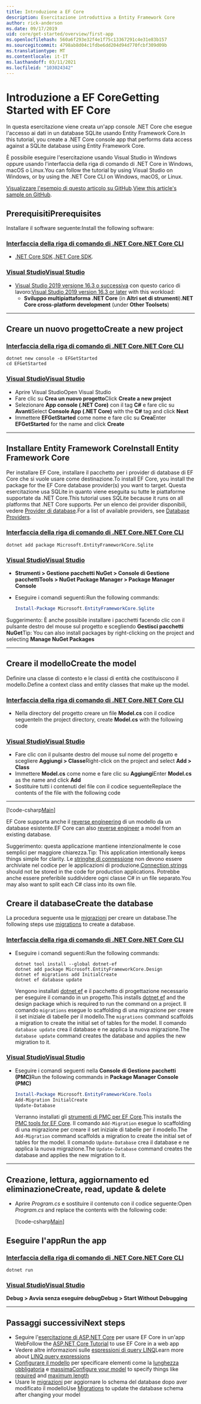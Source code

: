 ```yaml
---
title: Introduzione a EF Core
description: Esercitazione introduttiva a Entity Framework Core
author: rick-anderson
ms.date: 09/17/2019
uid: core/get-started/overview/first-app
ms.openlocfilehash: 560a6f293e32f4e1f75c13367291c4e31e83b157
ms.sourcegitcommit: 4798ab8d04c1fdbe6dd204d94d770fcbf309d09b
ms.translationtype: MT
ms.contentlocale: it-IT
ms.lasthandoff: 03/11/2021
ms.locfileid: "103024342"
---
```

# <a name="getting-started-with-ef-core"></a><span data-ttu-id="8f09b-103">Introduzione a EF Core</span><span class="sxs-lookup"><span data-stu-id="8f09b-103">Getting Started with EF Core</span></span>

<span data-ttu-id="8f09b-104">In questa esercitazione viene creata un'app console .NET Core che esegue l'accesso ai dati in un database SQLite usando Entity Framework Core.</span><span class="sxs-lookup"><span data-stu-id="8f09b-104">In this tutorial, you create a .NET Core console app that performs data access against a SQLite database using Entity Framework Core.</span></span>

<span data-ttu-id="8f09b-105">È possibile eseguire l'esercitazione usando Visual Studio in Windows oppure usando l'interfaccia della riga di comando di .NET Core in Windows, macOS o Linux.</span><span class="sxs-lookup"><span data-stu-id="8f09b-105">You can follow the tutorial by using Visual Studio on Windows, or by using the .NET Core CLI on Windows, macOS, or Linux.</span></span>

<span data-ttu-id="8f09b-106">[Visualizzare l'esempio di questo articolo su GitHub](https://github.com/dotnet/EntityFramework.Docs/tree/main/samples/core/GetStarted).</span><span class="sxs-lookup"><span data-stu-id="8f09b-106">[View this article's sample on GitHub](https://github.com/dotnet/EntityFramework.Docs/tree/main/samples/core/GetStarted).</span></span>

## <a name="prerequisites"></a><span data-ttu-id="8f09b-107">Prerequisiti</span><span class="sxs-lookup"><span data-stu-id="8f09b-107">Prerequisites</span></span>

<span data-ttu-id="8f09b-108">Installare il software seguente:</span><span class="sxs-lookup"><span data-stu-id="8f09b-108">Install the following software:</span></span>

### <a name="net-core-cli"></a>[<span data-ttu-id="8f09b-109">Interfaccia della riga di comando di .NET Core</span><span class="sxs-lookup"><span data-stu-id="8f09b-109">.NET Core CLI</span></span>](#tab/netcore-cli)

* <span data-ttu-id="8f09b-110">[.NET Core SDK](https://www.microsoft.com/net/download/core).</span><span class="sxs-lookup"><span data-stu-id="8f09b-110">[.NET Core SDK](https://www.microsoft.com/net/download/core).</span></span>

### <a name="visual-studio"></a>[<span data-ttu-id="8f09b-111">Visual Studio</span><span class="sxs-lookup"><span data-stu-id="8f09b-111">Visual Studio</span></span>](#tab/visual-studio)

* <span data-ttu-id="8f09b-112">[Visual Studio 2019 versione 16.3 o successiva](https://www.visualstudio.com/downloads/) con questo carico di lavoro:</span><span class="sxs-lookup"><span data-stu-id="8f09b-112">[Visual Studio 2019 version 16.3 or later](https://www.visualstudio.com/downloads/) with this  workload:</span></span>
  * <span data-ttu-id="8f09b-113">**Sviluppo multipiattaforma .NET Core** (in **Altri set di strumenti**)</span><span class="sxs-lookup"><span data-stu-id="8f09b-113">**.NET Core cross-platform development** (under **Other Toolsets**)</span></span>

---

## <a name="create-a-new-project"></a><span data-ttu-id="8f09b-114">Creare un nuovo progetto</span><span class="sxs-lookup"><span data-stu-id="8f09b-114">Create a new project</span></span>

### <a name="net-core-cli"></a>[<span data-ttu-id="8f09b-115">Interfaccia della riga di comando di .NET Core</span><span class="sxs-lookup"><span data-stu-id="8f09b-115">.NET Core CLI</span></span>](#tab/netcore-cli)

```dotnetcli
dotnet new console -o EFGetStarted
cd EFGetStarted
```

### <a name="visual-studio"></a>[<span data-ttu-id="8f09b-116">Visual Studio</span><span class="sxs-lookup"><span data-stu-id="8f09b-116">Visual Studio</span></span>](#tab/visual-studio)

* <span data-ttu-id="8f09b-117">Aprire Visual Studio</span><span class="sxs-lookup"><span data-stu-id="8f09b-117">Open Visual Studio</span></span>
* <span data-ttu-id="8f09b-118">Fare clic su **Crea un nuovo progetto**</span><span class="sxs-lookup"><span data-stu-id="8f09b-118">Click **Create a new project**</span></span>
* <span data-ttu-id="8f09b-119">Selezionare **App console (.NET Core)** con il tag **C#** e fare clic su **Avanti**</span><span class="sxs-lookup"><span data-stu-id="8f09b-119">Select **Console App (.NET Core)** with the **C#** tag and click **Next**</span></span>
* <span data-ttu-id="8f09b-120">Immettere **EFGetStarted** come nome e fare clic su **Crea**</span><span class="sxs-lookup"><span data-stu-id="8f09b-120">Enter **EFGetStarted** for the name and click **Create**</span></span>

---

## <a name="install-entity-framework-core"></a><span data-ttu-id="8f09b-121">Installare Entity Framework Core</span><span class="sxs-lookup"><span data-stu-id="8f09b-121">Install Entity Framework Core</span></span>

<span data-ttu-id="8f09b-122">Per installare EF Core, installare il pacchetto per i provider di database di EF Core che si vuole usare come destinazione.</span><span class="sxs-lookup"><span data-stu-id="8f09b-122">To install EF Core, you install the package for the EF Core database provider(s) you want to target.</span></span> <span data-ttu-id="8f09b-123">Questa esercitazione usa SQLite in quanto viene eseguita su tutte le piattaforme supportate da .NET Core.</span><span class="sxs-lookup"><span data-stu-id="8f09b-123">This tutorial uses SQLite because it runs on all platforms that .NET Core supports.</span></span> <span data-ttu-id="8f09b-124">Per un elenco dei provider disponibili, vedere [Provider di database](xref:core/providers/index).</span><span class="sxs-lookup"><span data-stu-id="8f09b-124">For a list of available providers, see [Database Providers](xref:core/providers/index).</span></span>

### <a name="net-core-cli"></a>[<span data-ttu-id="8f09b-125">Interfaccia della riga di comando di .NET Core</span><span class="sxs-lookup"><span data-stu-id="8f09b-125">.NET Core CLI</span></span>](#tab/netcore-cli)

```dotnetcli
dotnet add package Microsoft.EntityFrameworkCore.Sqlite
```

### <a name="visual-studio"></a>[<span data-ttu-id="8f09b-126">Visual Studio</span><span class="sxs-lookup"><span data-stu-id="8f09b-126">Visual Studio</span></span>](#tab/visual-studio)

* <span data-ttu-id="8f09b-127">**Strumenti > Gestione pacchetti NuGet > Console di Gestione pacchetti**</span><span class="sxs-lookup"><span data-stu-id="8f09b-127">**Tools > NuGet Package Manager > Package Manager Console**</span></span>
* <span data-ttu-id="8f09b-128">Eseguire i comandi seguenti:</span><span class="sxs-lookup"><span data-stu-id="8f09b-128">Run the following commands:</span></span>

  ```powershell
  Install-Package Microsoft.EntityFrameworkCore.Sqlite
  ```

<span data-ttu-id="8f09b-129">Suggerimento: È anche possibile installare i pacchetti facendo clic con il pulsante destro del mouse sul progetto e scegliendo **Gestisci pacchetti NuGet**</span><span class="sxs-lookup"><span data-stu-id="8f09b-129">Tip: You can also install packages by right-clicking on the project and selecting **Manage NuGet Packages**</span></span>

---

## <a name="create-the-model"></a><span data-ttu-id="8f09b-130">Creare il modello</span><span class="sxs-lookup"><span data-stu-id="8f09b-130">Create the model</span></span>

<span data-ttu-id="8f09b-131">Definire una classe di contesto e le classi di entità che costituiscono il modello.</span><span class="sxs-lookup"><span data-stu-id="8f09b-131">Define a context class and entity classes that make up the model.</span></span>

### <a name="net-core-cli"></a>[<span data-ttu-id="8f09b-132">Interfaccia della riga di comando di .NET Core</span><span class="sxs-lookup"><span data-stu-id="8f09b-132">.NET Core CLI</span></span>](#tab/netcore-cli)

* <span data-ttu-id="8f09b-133">Nella directory del progetto creare un file **Model.cs** con il codice seguente</span><span class="sxs-lookup"><span data-stu-id="8f09b-133">In the project directory, create **Model.cs** with the following code</span></span>

### <a name="visual-studio"></a>[<span data-ttu-id="8f09b-134">Visual Studio</span><span class="sxs-lookup"><span data-stu-id="8f09b-134">Visual Studio</span></span>](#tab/visual-studio)

* <span data-ttu-id="8f09b-135">Fare clic con il pulsante destro del mouse sul nome del progetto e scegliere **Aggiungi > Classe**</span><span class="sxs-lookup"><span data-stu-id="8f09b-135">Right-click on the project and select **Add > Class**</span></span>
* <span data-ttu-id="8f09b-136">Immettere **Model.cs** come nome e fare clic su **Aggiungi**</span><span class="sxs-lookup"><span data-stu-id="8f09b-136">Enter **Model.cs** as the name and click **Add**</span></span>
* <span data-ttu-id="8f09b-137">Sostituire tutti i contenuti del file con il codice seguente</span><span class="sxs-lookup"><span data-stu-id="8f09b-137">Replace the contents of the file with the following code</span></span>

---

[!code-csharp[Main](../../../../samples/core/GetStarted/Model.cs)]

<span data-ttu-id="8f09b-138">EF Core supporta anche il [reverse engineering](xref:core/managing-schemas/scaffolding) di un modello da un database esistente.</span><span class="sxs-lookup"><span data-stu-id="8f09b-138">EF Core can also [reverse engineer](xref:core/managing-schemas/scaffolding) a model from an existing database.</span></span>

<span data-ttu-id="8f09b-139">Suggerimento: questa applicazione mantiene intenzionalmente le cose semplici per maggiore chiarezza.</span><span class="sxs-lookup"><span data-stu-id="8f09b-139">Tip: This application intentionally keeps things simple for clarity.</span></span> <span data-ttu-id="8f09b-140">Le [stringhe di connessione](xref:core/miscellaneous/connection-strings) non devono essere archiviate nel codice per le applicazioni di produzione.</span><span class="sxs-lookup"><span data-stu-id="8f09b-140">[Connection strings](xref:core/miscellaneous/connection-strings) should not be stored in the code for production applications.</span></span> <span data-ttu-id="8f09b-141">Potrebbe anche essere preferibile suddividere ogni classe C# in un file separato.</span><span class="sxs-lookup"><span data-stu-id="8f09b-141">You may also want to split each C# class into its own file.</span></span>

## <a name="create-the-database"></a><span data-ttu-id="8f09b-142">Creare il database</span><span class="sxs-lookup"><span data-stu-id="8f09b-142">Create the database</span></span>

<span data-ttu-id="8f09b-143">La procedura seguente usa le [migrazioni](xref:core/managing-schemas/migrations/index) per creare un database.</span><span class="sxs-lookup"><span data-stu-id="8f09b-143">The following steps use [migrations](xref:core/managing-schemas/migrations/index) to create a database.</span></span>

### <a name="net-core-cli"></a>[<span data-ttu-id="8f09b-144">Interfaccia della riga di comando di .NET Core</span><span class="sxs-lookup"><span data-stu-id="8f09b-144">.NET Core CLI</span></span>](#tab/netcore-cli)

* <span data-ttu-id="8f09b-145">Eseguire i comandi seguenti:</span><span class="sxs-lookup"><span data-stu-id="8f09b-145">Run the following commands:</span></span>

  ```dotnetcli
  dotnet tool install --global dotnet-ef
  dotnet add package Microsoft.EntityFrameworkCore.Design
  dotnet ef migrations add InitialCreate
  dotnet ef database update
  ```

  <span data-ttu-id="8f09b-146">Vengono installati [dotnet ef](xref:core/cli/dotnet) e il pacchetto di progettazione necessario per eseguire il comando in un progetto.</span><span class="sxs-lookup"><span data-stu-id="8f09b-146">This installs [dotnet ef](xref:core/cli/dotnet) and the design package which is required to run the command on a project.</span></span> <span data-ttu-id="8f09b-147">Il comando `migrations` esegue lo scaffolding di una migrazione per creare il set iniziale di tabelle per il modello.</span><span class="sxs-lookup"><span data-stu-id="8f09b-147">The `migrations` command scaffolds a migration to create the initial set of tables for the model.</span></span> <span data-ttu-id="8f09b-148">Il comando `database update` crea il database e ne applica la nuova migrazione.</span><span class="sxs-lookup"><span data-stu-id="8f09b-148">The `database update` command creates the database and applies the new migration to it.</span></span>

### <a name="visual-studio"></a>[<span data-ttu-id="8f09b-149">Visual Studio</span><span class="sxs-lookup"><span data-stu-id="8f09b-149">Visual Studio</span></span>](#tab/visual-studio)

* <span data-ttu-id="8f09b-150">Eseguire i comandi seguenti nella **Console di Gestione pacchetti (PMC)**</span><span class="sxs-lookup"><span data-stu-id="8f09b-150">Run the following commands in **Package Manager Console (PMC)**</span></span>

  ```powershell
  Install-Package Microsoft.EntityFrameworkCore.Tools
  Add-Migration InitialCreate
  Update-Database
  ```

  <span data-ttu-id="8f09b-151">Verranno installati gli [strumenti di PMC per EF Core](xref:core/cli/powershell).</span><span class="sxs-lookup"><span data-stu-id="8f09b-151">This installs the [PMC tools for EF Core](xref:core/cli/powershell).</span></span> <span data-ttu-id="8f09b-152">Il comando `Add-Migration` esegue lo scaffolding di una migrazione per creare il set iniziale di tabelle per il modello.</span><span class="sxs-lookup"><span data-stu-id="8f09b-152">The `Add-Migration` command scaffolds a migration to create the initial set of tables for the model.</span></span> <span data-ttu-id="8f09b-153">Il comando `Update-Database` crea il database e ne applica la nuova migrazione.</span><span class="sxs-lookup"><span data-stu-id="8f09b-153">The `Update-Database` command creates the database and applies the new migration to it.</span></span>

---

## <a name="create-read-update--delete"></a><span data-ttu-id="8f09b-154">Creazione, lettura, aggiornamento ed eliminazione</span><span class="sxs-lookup"><span data-stu-id="8f09b-154">Create, read, update & delete</span></span>

* <span data-ttu-id="8f09b-155">Aprire *Program.cs* e sostituire il contenuto con il codice seguente:</span><span class="sxs-lookup"><span data-stu-id="8f09b-155">Open *Program.cs* and replace the contents with the following code:</span></span>

  [!code-csharp[Main](../../../../samples/core/GetStarted/Program.cs)]

## <a name="run-the-app"></a><span data-ttu-id="8f09b-156">Eseguire l'app</span><span class="sxs-lookup"><span data-stu-id="8f09b-156">Run the app</span></span>

### <a name="net-core-cli"></a>[<span data-ttu-id="8f09b-157">Interfaccia della riga di comando di .NET Core</span><span class="sxs-lookup"><span data-stu-id="8f09b-157">.NET Core CLI</span></span>](#tab/netcore-cli)

```dotnetcli
dotnet run
```

### <a name="visual-studio"></a>[<span data-ttu-id="8f09b-158">Visual Studio</span><span class="sxs-lookup"><span data-stu-id="8f09b-158">Visual Studio</span></span>](#tab/visual-studio)

<span data-ttu-id="8f09b-159">**Debug > Avvia senza eseguire debug**</span><span class="sxs-lookup"><span data-stu-id="8f09b-159">**Debug > Start Without Debugging**</span></span>

---

## <a name="next-steps"></a><span data-ttu-id="8f09b-160">Passaggi successivi</span><span class="sxs-lookup"><span data-stu-id="8f09b-160">Next steps</span></span>

* <span data-ttu-id="8f09b-161">Seguire l'[esercitazione di ASP.NET Core](/aspnet/core/data/ef-rp/intro) per usare EF Core in un'app Web</span><span class="sxs-lookup"><span data-stu-id="8f09b-161">Follow the [ASP.NET Core Tutorial](/aspnet/core/data/ef-rp/intro) to use EF Core in a web app</span></span>
* <span data-ttu-id="8f09b-162">Vedere altre informazioni sulle [espressioni di query LINQ](/dotnet/csharp/programming-guide/concepts/linq/basic-linq-query-operations)</span><span class="sxs-lookup"><span data-stu-id="8f09b-162">Learn more about [LINQ query expressions](/dotnet/csharp/programming-guide/concepts/linq/basic-linq-query-operations)</span></span>
* <span data-ttu-id="8f09b-163">[Configurare il modello](xref:core/modeling/index) per specificare elementi come la [lunghezza obbligatoria](xref:core/modeling/entity-properties#required-and-optional-properties) e [massima](xref:core/modeling/entity-properties#maximum-length)</span><span class="sxs-lookup"><span data-stu-id="8f09b-163">[Configure your model](xref:core/modeling/index) to specify things like [required](xref:core/modeling/entity-properties#required-and-optional-properties) and [maximum length](xref:core/modeling/entity-properties#maximum-length)</span></span>
* <span data-ttu-id="8f09b-164">Usare le [migrazioni](xref:core/managing-schemas/migrations/index) per aggiornare lo schema del database dopo aver modificato il modello</span><span class="sxs-lookup"><span data-stu-id="8f09b-164">Use [Migrations](xref:core/managing-schemas/migrations/index) to update the database schema after changing your model</span></span>
